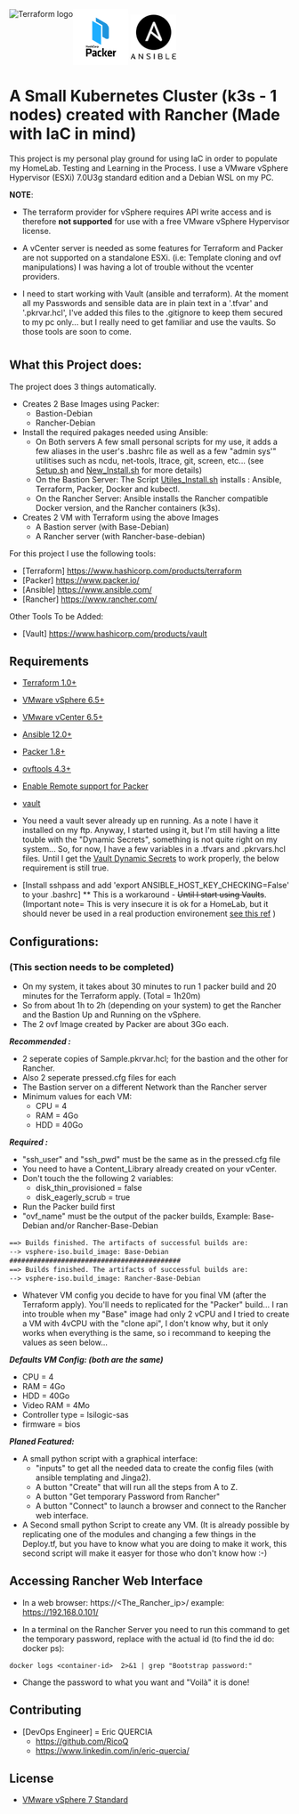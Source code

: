 <a href="https://terraform.io">
    <img src="./Terraform/.terraform.png" alt="Terraform logo" title="Terraform" align="left" height="100" />
</a>
<b href="https://www.packer.io/">
    <img src="./Packer/.packer.png" alt="Packer logo" title="Packer" align="center" height="100" /> 
</b>
<c href="https://www.ansible.com/">
    <img src="./Ansible/.ansible.png" alt="Ansible logo" title="Ansible" align="center" height="80" /> 
</c>

# A Small Kubernetes Cluster (k3s - 1 nodes) created with Rancher (Made with IaC in mind)

This project is my personal play ground for using IaC in order to populate my HomeLab. Testing and Learning in the Process. I use a VMware vSphere Hypervisor (ESXi) 7.0U3g standard edition and a Debian WSL on my PC. 

**NOTE**: 
- The terraform provider for vSphere requires API write access and is therefore **not supported** for use with a free VMware vSphere Hypervisor license.

- A vCenter server is needed as some features for Terraform and Packer are not supported on a standalone ESXi. (i.e: Template cloning and ovf manipulations) I was having a lot of trouble without the vcenter providers.

- I need to start working with Vault (ansible and terraform). At the moment all my Passwords and sensible data are in plain text in a '.tfvar' and '.pkrvar.hcl', I've added this files to the .gitignore to keep them secured to my pc only... but I really need to get familiar and use the vaults. So those tools are soon to come.

#
## What this Project does:
The project does 3 things automatically. 
- Creates 2 Base Images using Packer: 
    - Bastion-Debian 
    - Rancher-Debian
- Install the required pakages needed using Ansible:
    - On Both servers A few small personal scripts for my use, it adds a few aliases in the user's .bashrc file as well as a few "admin sys'" utilitises such as ncdu, net-tools, ltrace, git, screen, etc... (see [Setup.sh](./Ansible/files/Scripts/Setup.sh) and [New_Install.sh](./Ansible/files/Scripts/New_Install.sh) for more details) 
    - On the Bastion Server: The Script [Utiles_Install.sh](./Ansible/files/Scripts/Utiles_Install.sh) installs : Ansible, Terraform, Packer, Docker and kubectl.
    - On the Rancher Server: Ansible installs the Rancher compatible Docker version, and the Rancher containers (k3s). 
- Creates 2 VM with Terraform using the above Images
    - A Bastion server (with Base-Debian)
    - A Rancher server (with Rancher-base-debian) 


For this project I use the following tools:

* [Terraform] https://www.hashicorp.com/products/terraform
* [Packer] https://www.packer.io/
* [Ansible] https://www.ansible.com/
* [Rancher] https://www.rancher.com/

Other Tools To be Added:
* [Vault] https://www.hashicorp.com/products/vault

## Requirements

* [Terraform 1.0+](https://developer.hashicorp.com/terraform/tutorials/aws-get-started/install-cli)

* [VMware vSphere 6.5+](https://customerconnect.vmware.com/downloads/details?downloadGroup=ESXI65U3A&productId=614&rPId=102857)

* [VMware vCenter 6.5+](https://customerconnect.vmware.com/downloads/details?downloadGroup=VC65U3U&productId=614&rPId=102857)

* [Ansible 12.0+](https://docs.ansible.com/ansible/latest/installation_guide/intro_installation.html)

* [Packer 1.8+](https://developer.hashicorp.com/packer/tutorials/docker-get-started/get-started-install-cli)

* [ovftools 4.3+](https://docs.vmware.com/en/VMware-Telco-Cloud-Operations/1.4.0/deployment-guide-140/GUID-95301A42-F6F6-4BA9-B3A0-A86A268754B6.html)

* [Enable Remote support for Packer](https://developer.hashicorp.com/packer/plugins/builders/vmware/iso#building-on-a-remote-vsphere-hypervisor)

* [vault](https://www.vaultproject.io/)

* You need a vault sever already up en running. As a note I have it installed on my ftp. Anyway, I started using it, but I'm still having a litte touble with the "Dynamic Secrets", something is not quite right on my system... So, for now, I have a few variables in a .tfvars and .pkrvars.hcl files. Until I get the [Vault Dynamic Secrets](https://developer.hashicorp.com/vault/tutorials/getting-started/getting-started-dynamic-secrets) to work properly, the below requirement is still true.  

* [Install sshpass and add 'export ANSIBLE_HOST_KEY_CHECKING=False' to your .bashrc] 
 ** This is a workaround - ~~Until I start using Vaults~~. (Important note= This is very insecure it is ok for a HomeLab, but it should never be used in a real production environement [see this ref](https://stackoverflow.com/questions/42462435/ansible-provisioning-error-using-a-ssh-password-instead-of-a-key-is-not-possibl) )

## Configurations: 
### (This section needs to be completed)
- On my system, it takes about 30 minutes to run 1 packer build and 20 minutes for the Terraform apply. (Total = 1h20m) 
- So from about 1h to 2h (depending on your system) to get the Rancher and the Bastion Up and Running on the vSphere. 
- The 2 ovf Image created by Packer are about 3Go each.

***Recommended :*** 

- 2 seperate copies of Sample.pkrvar.hcl; for the bastion and the other for Rancher.
- Also 2 seperate pressed.cfg files for each
- The Bastion server on a different Network than the Rancher server
- Minimum values for each VM:
    - CPU = 4
    - RAM = 4Go 
    - HDD = 40Go

***Required :***

- "ssh_user" and "ssh_pwd" must be the same as in the pressed.cfg file
- You need to have a Content_Library already created on your vCenter.
- Don't touch the the following 2 variables:
    - disk_thin_provisioned = false
    - disk_eagerly_scrub  = true
- Run the Packer build first
- "ovf_name" must be the output of the packer builds, Example: Base-Debian and/or Rancher-Base-Debian 

```
==> Builds finished. The artifacts of successful builds are:
--> vsphere-iso.build_image: Base-Debian
###########################################
==> Builds finished. The artifacts of successful builds are:
--> vsphere-iso.build_image: Rancher-Base-Debian
```

- Whatever VM config you decide to have for you final VM (after the Terraform apply). You'll  needs to replicated for the "Packer" build... I ran into trouble when my "Base" image had only 2 vCPU and I tried to create a VM with 4vCPU with the "clone api", I don't know why, but it only works when everything is the same, so i recommand to keeping the values as seen below... 

***Defaults VM Config: (both are the same)***
- CPU = 4
- RAM = 4Go 
- HDD = 40Go
- Video RAM = 4Mo
- Controller type = lsilogic-sas
- firmware = bios

***Planed Featured:***

- A small python script with a graphical interface: 
    - "inputs" to get all the needed data to create the config files (with ansible templating and Jinga2).
    - A button "Create" that will run all the steps from A to Z.
    - A button "Get temporary Password from Rancher" 
    - A button "Connect" to launch a browser and connect to the Rancher web interface.
- A Second small python Script to create any VM. (It is already possible by replicating one of the modules and changing a few things in the Deploy.tf, but you have to know what you are doing to make it work, this second script will make it easyer for those who don't know how :-)

## Accessing Rancher Web Interface

- In a web browser: https://<The_Rancher_ip>/ example: https://192.168.0.101/

- In a terminal on the Rancher Server you need to run this command to get the temporary password, replace <container-id> with the actual id (to find the id do: docker ps): 

```
docker logs <container-id>  2>&1 | grep "Bootstrap password:"
```

- Change the password to what you want and "Voilà" it is done!


## Contributing

* [DevOps Engineer] = Eric QUERCIA
    * https://github.com/RicoQ
    * https://www.linkedin.com/in/eric-quercia/

## License

* [VMware vSphere 7 Standard](https://store-fr.vmware.com/vmware-vsphere-standard-5655042100.html)
